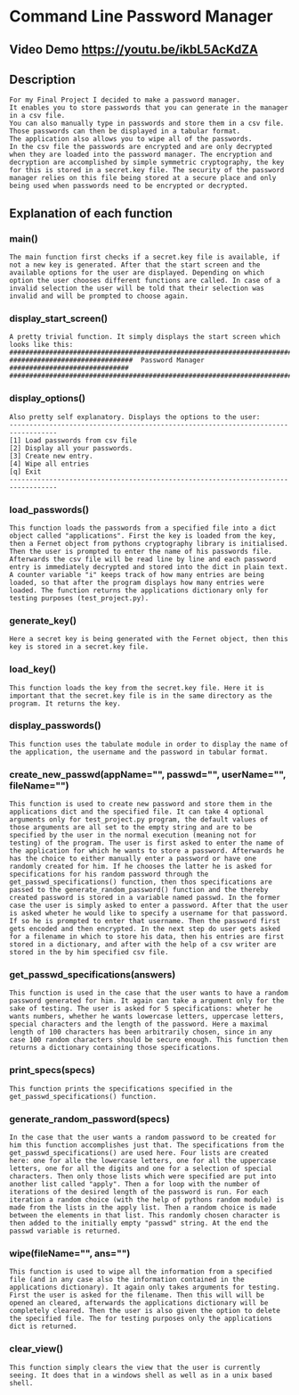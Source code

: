 # Command Line Password Manager

## Video Demo <https://youtu.be/ikbL5AcKdZA>

## Description

    For my Final Project I decided to make a password manager.
    It enables you to store passwords that you can generate in the manager in a csv file.
    You can also manually type in passwords and store them in a csv file.
    Those passwords can then be displayed in a tabular format.
    The application also allows you to wipe all of the passwords.
    In the csv file the passwords are encrypted and are only decrypted when they are loaded into the password manager. The encryption and decryption are accomplished by simple symmetric cryptography, the key for this is stored in a secret.key file. The security of the password manager relies on this file being stored at a secure place and only being used when passwords need to be encrypted or decrypted.

## Explanation of each function

### main()

    The main function first checks if a secret.key file is available, if not a new key is generated. After that the start screen and the available options for the user are displayed. Depending on which option the user chooses different functions are called. In case of a invalid selection the user will be told that their selection was invalid and will be prompted to choose again.

### display_start_screen()

    A pretty trivial function. It simply displays the start screen which looks like this:
    ##################################################################################
    ###############################  Password Manager   ##############################
    ##################################################################################

### display_options()

    Also pretty self explanatory. Displays the options to the user:
    ----------------------------------------------------------------------------------
    [1] Load passwords from csv file
    [2] Display all your passwords.
    [3] Create new entry.
    [4] Wipe all entries
    [q] Exit
    ----------------------------------------------------------------------------------

### load_passwords()

    This function loads the passwords from a specified file into a dict object called "applications". First the key is loaded from the key, then a Fernet object from pythons cryptography library is initialised. Then the user is prompted to enter the name of his passwords file. Afterwards the csv file will be read line by line and each password entry is immediately decrypted and stored into the dict in plain text. A counter variable "i" keeps track of how many entries are being loaded, so that after the program displays how many entries were loaded. The function returns the applications dictionary only for testing purposes (test_project.py).

### generate_key()

    Here a secret key is being generated with the Fernet object, then this key is stored in a secret.key file.

### load_key()

    This function loads the key from the secret.key file. Here it is important that the secret.key file is in the same directory as the program. It returns the key.

### display_passwords()

    This function uses the tabulate module in order to display the name of the application, the username and the password in tabular format.

### create_new_passwd(appName="", passwd="", userName="", fileName="")

    This function is used to create new password and store them in the applications dict and the specified file. It can take 4 optional arguments only for test_project.py program, the default values of those arguments are all set to the empty string and are to be specified by the user in the normal execution (meaning not for testing) of the program. The user is first asked to enter the name of the application for which he wants to store a password. Afterwards he has the choice to either manually enter a password or have one randomly created for him. If he chooses the latter he is asked for specifications for his random password through the get_passwd_specifications() function, then thos specifications are passed to the generate_random_password() function and the thereby created password is stored in a variable named passwd. In the former case the user is simply asked to enter a password. After that the user is asked wheter he would like to specify a username for that password. If so he is prompted to enter that username. Then the password first gets encoded and then encrypted. In the next step do user gets asked for a filename in which to store his data, then his entries are first stored in a dictionary, and after with the help of a csv writer are stored in the by him specified csv file.

### get_passwd_specifications(answers)

    This function is used in the case that the user wants to have a random password generated for him. It again can take a argument only for the sake of testing. The user is asked for 5 specifications: wheter he wants numbers, whether he wants lowercase letters, uppercase letters, special characters and the length of the password. Here a maximal length of 100 characters has been arbitrarily chosen, since in any case 100 random characters should be secure enough. This function then returns a dictionary containing those specifications. 

### print_specs(specs)

    This function prints the specifications specified in the get_passwd_specifications() function.

### generate_random_password(specs)

    In the case that the user wants a random password to be created for him this function accomplishes just that. The specifications from the get_passwd_specifications() are used here. Four lists are created here: one for alle the lowercase letters, one for all the uppercase letters, one for all the digits and one for a selection of special characters. Then only those lists which were specified are put into another list called "apply". Then a for loop with the number of iterations of the desired length of the password is run. For each iteration a random choice (with the help of pythons random module) is made from the lists in the apply list. Then a random choice is made between the elements in that list. This randomly chosen character is then added to the initially empty "passwd" string. At the end the passwd variable is returned.

### wipe(fileName="", ans="")

    This function is used to wipe all the information from a specified file (and in any case also the information contained in the applications dictionary). It again only takes arguments for testing. First the user is asked for the filename. Then this will will be opened an cleared, afterwards the applications dictionary will be completely cleared. Then the user is also given the option to delete the specified file. The for testing purposes only the applications dict is returned.

### clear_view()

    This function simply clears the view that the user is currently seeing. It does that in a windows shell as well as in a unix based shell.
